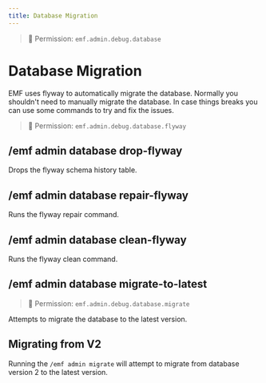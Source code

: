 ```yaml
---
title: Database Migration
---
```

> 📖 Permission: `emf.admin.debug.database`
# Database Migration
EMF uses flyway to automatically migrate the database. Normally you shouldn't need to manually migrate the database.
In case things breaks you can use some commands to try and fix the issues.

> 📖 Permission: `emf.admin.debug.database.flyway`
## /emf admin database drop-flyway

Drops the flyway schema history table.
## /emf admin database repair-flyway
Runs the flyway repair command.
## /emf admin database clean-flyway
Runs the flyway clean command.
## /emf admin database migrate-to-latest
> 📖 Permission: `emf.admin.debug.database.migrate`
>
Attempts to migrate the database to the latest version.


## Migrating from V2
Running the `/emf admin migrate` will attempt to migrate from database version 2 to the latest version.